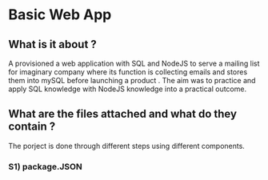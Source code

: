 # Basic Web App

## What is it about ?

A provisioned a web application with SQL and NodeJS to serve a mailing list for imaginary company where its function is collecting emails and stores them into mySQL before launching a product . The aim was to practice and apply SQL knowledge with NodeJS knowledge into a practical outcome.

<!-- There are also some tasks perfomred to dataset to practice the ability to retrieve the required data to match a required outcome for analysis. -->

## What are the files attached and what do they contain ?

The porject is done through different steps using different components. 

### S1) package.JSON